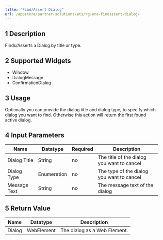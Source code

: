 ```yaml
---
title: "Find/Assert Dialog"
url: /appstore/partner-solutions/ats/rg-one-findassert-dialog/
---
```


## 1 Description

Finds/Asserts a Dialog by title or type.

## 2 Supported Widgets

* Window
* DialogMessage
* ConfirmationDialog

## 3 Usage

Optionally you can provide the dialog title and dialog type, to specify which dialog you want to find. Otherwise this action will return the first found active dialog.

## 4 Input Parameters

Name | Datatype | Required | Description
--- | --- | --- | ---
Dialog Title | String | no | The title of the dialog you want to cancel
Dialog Type | Enumeration | no | The type of the dialog you want to cancel
Message Text | String | no | The message text of the dialog

## 5 Return Value

Name | Datatype | Description
--- | --- | ---
Dialog | WebElement | The dialog as a Web Element.
